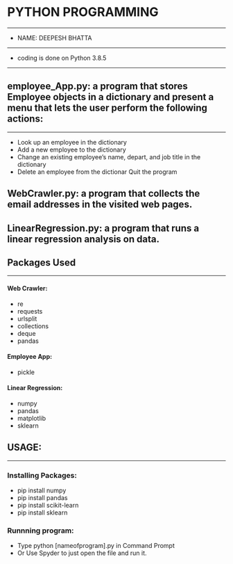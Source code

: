 # PYTHON PROGRAMMING
***

* NAME: DEEPESH BHATTA

***
* coding is done on Python 3.8.5
***
## employee_App.py: a program that stores Employee objects in a dictionary and present a menu that lets the user perform the following actions:
***
* Look up an employee in the dictionary
* Add a new employee to the dictionary
* Change an existing employee’s name, depart, and job title in the dictionary
* Delete an employee from the dictionar	Quit the program

## WebCrawler.py: a program that collects the email addresses in the visited web pages.

## LinearRegression.py: a program that runs a linear regression analysis on data. 

## Packages Used
***
#### Web Crawler:
* re
* requests
* urlsplit
* collections
* deque
* pandas
#### Employee App:
* pickle
#### Linear Regression:
* numpy 
* pandas
* matplotlib
* sklearn


## USAGE:
***
### Installing Packages:
* pip install numpy
* pip install pandas
* pip install scikit-learn
* pip install sklearn

### Runnning program:
* Type python [nameofprogram].py in Command Prompt
* Or Use Spyder to just open the file and run it.